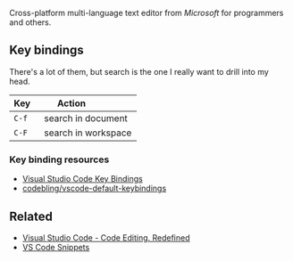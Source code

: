 Cross-platform multi-language text editor from *Microsoft* for programmers and others.

## Key bindings

There's a lot of them, but search is the one I really want to drill into my head.

|Key  |Action              |
|------|---------------------------|
|`C-f`|search in document  |
|`C-F`|search in workspace|

### Key binding resources

* [Visual Studio Code Key Bindings](https://code.visualstudio.com/docs/getstarted/keybindings)
* [codebling/vscode-default-keybindings](https://github.com/codebling/vs-code-default-keybindings)

## Related

* [Visual Studio Code - Code Editing. Redefined](https://code.visualstudio.com)
* [VS Code Snippets](VS%20Code%20Snippets.md)
